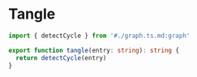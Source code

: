 # Tangle

```ts tangle
import { detectCycle } from '#./graph.ts.md:graph'

export function tangle(entry: string): string {
  return detectCycle(entry)
}
```
